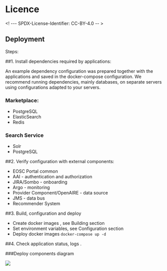 # Licence

<! --- SPDX-License-Identifier: CC-BY-4.0  -- >

## Deployment

Steps:

##1. Install dependencies required by applications:

An example dependency configuration was prepared together with the applications and saved in the docker-compose configuration. We recommend running dependencies, mainly databases, on separate servers using configurations adapted to your servers.

### Marketplace:
 * PostgreSQL
 * ElasticSearch
 * Redis

### Search Service
 * Solr
 * PostgreSQL


##2. Verify configuration with external components:
 * EOSC Portal common
 * AAI - authentication and authorization
 * JIRA/Sombo - onboarding
 * Argo -  monitoring 
 * Provider Component/OpenAIRE - data source 
 * JMS - data bus
 * Recommender System

##3. Build, configuration and deploy
 * Create docker images , see Building section 
 * Set environment variables, see Configuration section
 * Deploy docker images 
   ``` docker-compose up -d ```

##4. Check application status, logs . 
 

###Deploy components diagram

![](https://technopolisltd223.sharepoint.com/:i:/r/sites/INFRAEOSC-03Proposal/Shared%20Documents/Software%20documentation/Catalogue%20and%20Marketplace%20(Athena-OpenAIRE-Cyfronet)/EOSC%20Marketplace%20and%20Search%20Service%20(Cyfronet)/img/Diag1.png?csf=1&web=1&e=MifSTx)